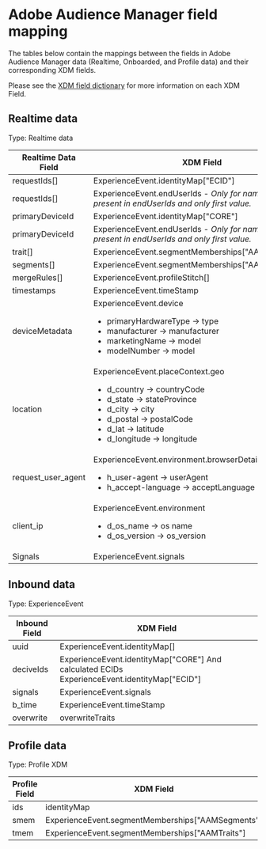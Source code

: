 # Adobe Audience Manager field mapping

The tables below contain the mappings between the fields in Adobe Audience Manager data (Realtime, Onboarded, and Profile data) and their corresponding XDM fields. 

Please see the [XDM field dictionary][xdm-field-dictionary] for more information on each XDM Field.

## Realtime data
Type: Realtime data

| Realtime Data Field | XDM Field |
| --- | --- | 
| requestIds[] | ExperienceEvent.identityMap["ECID"] |
| requestIds[] | ExperienceEvent.endUserIds - _Only for namespaces present in endUserIds and only first value._ |
| primaryDeviceId | ExperienceEvent.identityMap["CORE"] | 
| primaryDeviceId | ExperienceEvent.endUserIds - _Only for namespaces present in endUserIds and only first value._ |
| trait[] | ExperienceEvent.segmentMemberships["AAMTraits"] | 
| segments[] | ExperienceEvent.segmentMemberships["AAMSegments"] |
| mergeRules[] |ExperienceEvent.profileStitch[] | 
| timestamps | ExperienceEvent.timeStamp |
| deviceMetadata | ExperienceEvent.device <ul><li>primaryHardwareType → type</li><li>manufacturer → manufacturer</li><li>marketingName → model</li><li>modelNumber → model</li></ul>| 
| location | ExperienceEvent.placeContext.geo <ul><li>d_country → countryCode</li><li>d_state → stateProvince</li><li>d_city → city</li><li>d_postal → postalCode</li><li>d_lat → latitude</li><li>d_longitude → longitude</li></ul> |
| request_user_agent | ExperienceEvent.environment.browserDetails <ul><li>h_user-agent → userAgent</li><li>h_accept-language → acceptLanguage</li></ul> |
| client_ip | ExperienceEvent.environment <ul><li>d_os_name → os name </li><li>d_os_version → os_version</li></ul> |
| Signals | ExperienceEvent.signals |

## Inbound data
Type: ExperienceEvent

| Inbound Field |  XDM Field | 
| --- | --- | 
| uuid | ExperienceEvent.identityMap[<ID Type>] |
| deciveIds | ExperienceEvent.identityMap["CORE"] And calculated ECIDs  ExperienceEvent.identityMap["ECID"] |
| signals | ExperienceEvent.signals |
| b_time | ExperienceEvent.timeStamp |
| overwrite | overwriteTraits |

## Profile data
Type: Profile XDM

| Profile Field | XDM Field |
| --- | --- |
| ids | identityMap |
| smem | ExperienceEvent.segmentMemberships["AAMSegments"] |
| tmem | ExperienceEvent.segmentMemberships["AAMTraits"] |

[xdm-field-dictionary]: ../schema_registry/schema_composition/xdm_field_dictionary.md